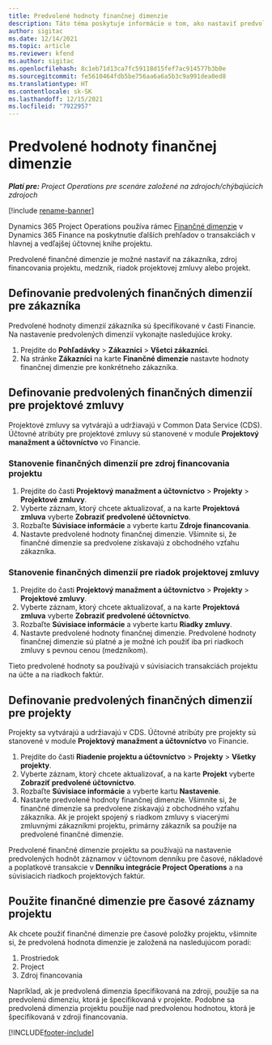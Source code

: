 ```yaml
---
title: Predvolené hodnoty finančnej dimenzie
description: Táto téma poskytuje informácie o tom, ako nastaviť predvolené hodnoty finančnej dimenzie.
author: sigitac
ms.date: 12/14/2021
ms.topic: article
ms.reviewer: kfend
ms.author: sigitac
ms.openlocfilehash: 8c1eb71d13ca7fc59118d15fef7ac914577b3b0e
ms.sourcegitcommit: fe5610464fdb5be756aa6a6a5b3c9a991dea0ed8
ms.translationtype: HT
ms.contentlocale: sk-SK
ms.lasthandoff: 12/15/2021
ms.locfileid: "7922957"
---
```

# <a name="financial-dimension-defaults"></a>Predvolené hodnoty finančnej dimenzie

_**Platí pre:** Project Operations pre scenáre založené na zdrojoch/chýbajúcich zdrojoch_

[!include [rename-banner](~/includes/cc-data-platform-banner.md)]

Dynamics 365 Project Operations používa rámec [Finančné dimenzie](/dynamics365/finance/general-ledger/financial-dimensions) v Dynamics 365 Finance na poskytnutie ďalších prehľadov o transakciách v hlavnej a vedľajšej účtovnej knihe projektu.

Predvolené finančné dimenzie je možné nastaviť na zákazníka, zdroj financovania projektu, medzník, riadok projektovej zmluvy alebo projekt.

## <a name="define-default-financial-dimensions-for-a-customer"></a>Definovanie predvolených finančných dimenzií pre zákazníka

Predvolené hodnoty dimenzií zákazníka sú špecifikované v časti Financie. Na nastavenie predvolených dimenzií vykonajte nasledujúce kroky.

1. Prejdite do **Pohľadávky** > **Zákazníci** > **Všetci zákazníci**.
2. Na stránke **Zákazníci** na karte **Finančné dimenzie** nastavte hodnoty finančnej dimenzie pre konkrétneho zákazníka.

## <a name="define-default-financial-dimensions-for-project-contracts"></a>Definovanie predvolených finančných dimenzií pre projektové zmluvy

Projektové zmluvy sa vytvárajú a udržiavajú v Common Data Service (CDS). Účtovné atribúty pre projektové zmluvy sú stanovené v module **Projektový manažment a účtovníctvo** vo Financie.

### <a name="set-financial-dimensions-for-a-project-funding-source"></a>Stanovenie finančných dimenzií pre zdroj financovania projektu

1. Prejdite do časti **Projektový manažment a účtovníctvo** > **Projekty** > **Projektové zmluvy**.
2. Vyberte záznam, ktorý chcete aktualizovať, a na karte **Projektová zmluva** vyberte **Zobraziť predvolené účtovníctvo**.
3. Rozbaľte **Súvisiace informácie** a vyberte kartu **Zdroje financovania**.
4. Nastavte predvolené hodnoty finančnej dimenzie. Všimnite si, že finančné dimenzie sa predvolene získavajú z obchodného vzťahu zákazníka.

### <a name="set-financial-dimensions-for-a-project-contract-line"></a>Stanovenie finančných dimenzií pre riadok projektovej zmluvy

1. Prejdite do časti **Projektový manažment a účtovníctvo** > **Projekty** > **Projektové zmluvy**.
2. Vyberte záznam, ktorý chcete aktualizovať, a na karte **Projektová zmluva** vyberte **Zobraziť predvolené účtovníctvo**.
3. Rozbaľte **Súvisiace informácie** a vyberte kartu **Riadky zmluvy**.
4. Nastavte predvolené hodnoty finančnej dimenzie. Predvolené hodnoty finančnej dimenzie sú platné a je možné ich použiť iba pri riadkoch zmluvy s pevnou cenou (medzníkom).

Tieto predvolené hodnoty sa používajú v súvisiacich transakciách projektu na účte a na riadkoch faktúr.

## <a name="define-default-financial-dimensions-for-projects"></a>Definovanie predvolených finančných dimenzií pre projekty

Projekty sa vytvárajú a udržiavajú v CDS. Účtovné atribúty pre projekty sú stanovené v module **Projektový manažment a účtovníctvo** vo Financie.

1. Prejdite do časti **Riadenie projektu a účtovníctvo** > **Projekty** > **Všetky projekty**.
2. Vyberte záznam, ktorý chcete aktualizovať, a na karte **Projekt** vyberte **Zobraziť predvolené účtovníctvo**.
3. Rozbaľte **Súvisiace informácie** a vyberte kartu **Nastavenie**.
4. Nastavte predvolené hodnoty finančnej dimenzie. Všimnite si, že finančné dimenzie sa predvolene získavajú z obchodného vzťahu zákazníka. Ak je projekt spojený s riadkom zmluvy s viacerými zmluvnými zákazníkmi projektu, primárny zákazník sa použije na predvolené finančné dimenzie.

Predvolené finančné dimenzie projektu sa používajú na nastavenie predvolených hodnôt záznamov v účtovnom denníku pre časové, nákladové a poplatkové transakcie v **Denníku integrácie Project Operations** a na súvisiacich riadkoch projektových faktúr.

## <a name="apply-financial-dimensions-for-project-time-entries"></a>Použite finančné dimenzie pre časové záznamy projektu
Ak chcete použiť finančné dimenzie pre časové položky projektu, všimnite si, že predvolená hodnota dimenzie je založená na nasledujúcom poradí:

1. Prostriedok
2. Project
3. Zdroj financovania

Napríklad, ak je predvolená dimenzia špecifikovaná na zdroji, použije sa na predvolenú dimenziu, ktorá je špecifikovaná v projekte. Podobne sa predvolená dimenzia projektu použije nad predvolenou hodnotou, ktorá je špecifikovaná v zdroji financovania.


[!INCLUDE[footer-include](../includes/footer-banner.md)]
